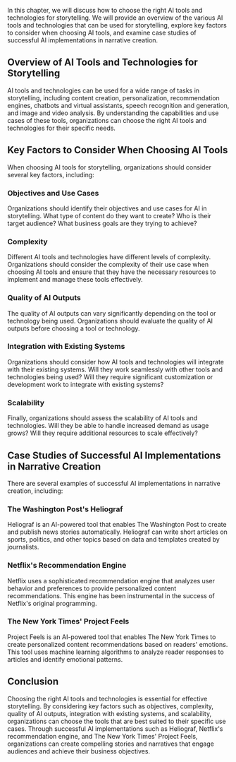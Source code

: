 

In this chapter, we will discuss how to choose the right AI tools and technologies for storytelling. We will provide an overview of the various AI tools and technologies that can be used for storytelling, explore key factors to consider when choosing AI tools, and examine case studies of successful AI implementations in narrative creation.

Overview of AI Tools and Technologies for Storytelling
------------------------------------------------------

AI tools and technologies can be used for a wide range of tasks in storytelling, including content creation, personalization, recommendation engines, chatbots and virtual assistants, speech recognition and generation, and image and video analysis. By understanding the capabilities and use cases of these tools, organizations can choose the right AI tools and technologies for their specific needs.

Key Factors to Consider When Choosing AI Tools
----------------------------------------------

When choosing AI tools for storytelling, organizations should consider several key factors, including:

### Objectives and Use Cases

Organizations should identify their objectives and use cases for AI in storytelling. What type of content do they want to create? Who is their target audience? What business goals are they trying to achieve?

### Complexity

Different AI tools and technologies have different levels of complexity. Organizations should consider the complexity of their use case when choosing AI tools and ensure that they have the necessary resources to implement and manage these tools effectively.

### Quality of AI Outputs

The quality of AI outputs can vary significantly depending on the tool or technology being used. Organizations should evaluate the quality of AI outputs before choosing a tool or technology.

### Integration with Existing Systems

Organizations should consider how AI tools and technologies will integrate with their existing systems. Will they work seamlessly with other tools and technologies being used? Will they require significant customization or development work to integrate with existing systems?

### Scalability

Finally, organizations should assess the scalability of AI tools and technologies. Will they be able to handle increased demand as usage grows? Will they require additional resources to scale effectively?

Case Studies of Successful AI Implementations in Narrative Creation
-------------------------------------------------------------------

There are several examples of successful AI implementations in narrative creation, including:

### The Washington Post's Heliograf

Heliograf is an AI-powered tool that enables The Washington Post to create and publish news stories automatically. Heliograf can write short articles on sports, politics, and other topics based on data and templates created by journalists.

### Netflix's Recommendation Engine

Netflix uses a sophisticated recommendation engine that analyzes user behavior and preferences to provide personalized content recommendations. This engine has been instrumental in the success of Netflix's original programming.

### The New York Times' Project Feels

Project Feels is an AI-powered tool that enables The New York Times to create personalized content recommendations based on readers' emotions. This tool uses machine learning algorithms to analyze reader responses to articles and identify emotional patterns.

Conclusion
----------

Choosing the right AI tools and technologies is essential for effective storytelling. By considering key factors such as objectives, complexity, quality of AI outputs, integration with existing systems, and scalability, organizations can choose the tools that are best suited to their specific use cases. Through successful AI implementations such as Heliograf, Netflix's recommendation engine, and The New York Times' Project Feels, organizations can create compelling stories and narratives that engage audiences and achieve their business objectives.
